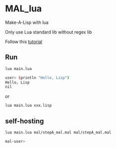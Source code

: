 # MAL_lua

Make-A-Lisp with lua

Only use Lua standard lib without regex lib

Follow this [tutorial](https://github.com/kanaka/mal/blob/master/process/guide.md#step-a-metadata-self-hosting-and-interop)

## Run

```sh
lua main.lua

user> (println "Hello, Lisp")
Hello, Lisp
nil
```

or

```sh
lua main.lua xxx.lisp
```

## self-hosting

```sh
lua main.lua mal/stepA_mal.mal mal/stepA_mal.mal

mal-user>
```
